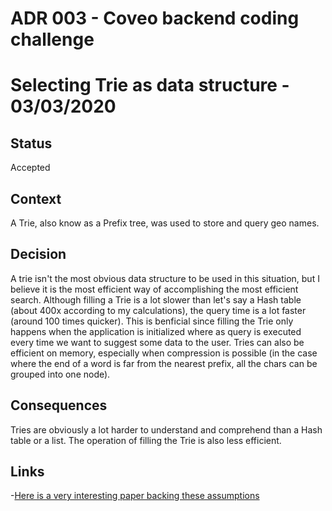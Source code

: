 # ADR 003 - Coveo backend coding challenge

# Selecting Trie as data structure - 03/03/2020

## Status

Accepted

## Context

A Trie, also know as a Prefix tree, was used to store and query geo names.

## Decision

A trie isn't the most obvious data structure to be used in this situation, but I believe it is the most efficient way of accomplishing the most efficient search. Although filling a Trie is a lot slower than let's say a Hash table (about 400x according to my calculations), the query time is a lot faster (around 100 times quicker). This is benficial since filling the Trie only happens when the application is initialized where as query is executed every time we want to suggest some data to the user. Tries can also be efficient on memory, especially when compression is possible (in the case where the end of a word is far from the nearest prefix, all the chars can be grouped into one node).

## Consequences

Tries are obviously a lot harder to understand and comprehend than a Hash table or a list. The operation of filling the Trie is also less efficient.

## Links

-[Here is a very interesting paper backing these assumptions](https://www.microsoft.com/en-us/research/wp-content/uploads/2016/02/sigmod513.pdf)
